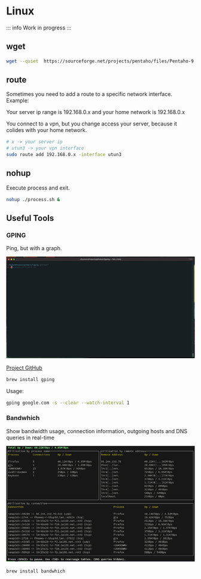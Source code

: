 # Linux
::: info
Work in progress
:::

## wget
```bash
wget --quiet  https://sourceforge.net/projects/pentaho/files/Pentaho-9.2/server/pentaho-server-ce-9.2.0.0-290.zip/download -O pentaho.zip
```
## route

Sometimes you need to add a route to a specific network interface. Example:

Your server ip range is 192.168.0.x and your home network is 192.168.0.x

You connect to a vpn, but you change access your server, because it colides with your home network.

```bash
# x -> your server ip
# utun3 -> your vpn interface
sudo route add 192.168.0.x -interface utun3
```
## nohup

Execute process and exit.
    
```bash
nohup ./process.sh &
```

## Useful Tools

### GPING
Ping, but with a graph. 

![Gping](./gping.gif)

[Project GitHub](https://github.com/orf/gping)

```bash
brew install gping
```
Usage:

```bash
gping google.com -s --clear --watch-interval 1
```

### Bandwhich
Show bandwidth usage, connection information, outgoing hosts and DNS queries in real-time

![Bandwhich](./bandwhich.png)

```bash
brew install bandwhich
```